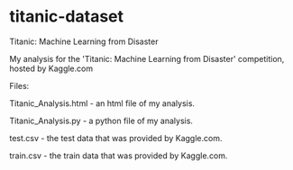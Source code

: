 # titanic-dataset
Titanic: Machine Learning from Disaster

My analysis for the 'Titanic: Machine Learning from Disaster' competition, hosted by Kaggle.com

Files: 

Titanic_Analysis.html - an html file of my analysis. 

Titanic_Analysis.py - a python file of my analysis. 

test.csv - the test data that was provided by Kaggle.com. 

train.csv - the train data that was provided by Kaggle.com.

